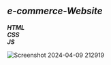 ## <i>e-commerce-Website
<b> HTML </b> <br>
<b> CSS </b> <br>
<b> JS </b> <br>
</i>

![Screenshot 2024-04-09 212919](https://github.com/Nilesh-Bhoi23/e-commerce-Website/assets/147185281/bb9290e6-cb92-4fe3-baa8-b0e4e77a4712)
